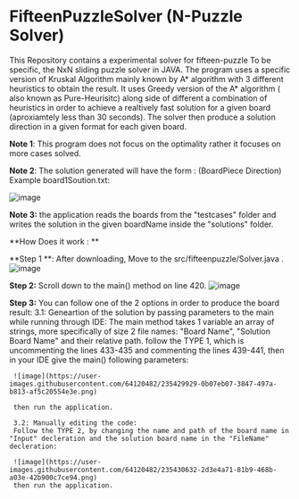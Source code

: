 # FifteenPuzzleSolver (N-Puzzle Solver)
This Repository contains a experimental solver for fifteen-puzzle To be specific, the NxN sliding puzzle solver in JAVA. The program uses a specific version of Kruskal Algorithm  mainly known by A* algorithm with 3 different heuristics to obtain the result. It uses Greedy version of the A* algorithm ( also known as Pure-Heurisitc) along side of different a combination of heuristics in order to achieve a realtively fast solution for a given board (aproxiamtely less than 30 seconds). The solver then produce a solution direction in a given format for each given board.

**Note 1**: This program does not focus on the optimality rather it focuses on more cases solved.

**Note 2**: The solution generated will have the form : (BoardPiece Direction)
Example board1Soution.txt: 

![image](https://user-images.githubusercontent.com/64120482/235430169-eebded9f-471d-409a-9f2e-ce1e7e9e8e55.png)


**Note 3:** the application reads the boards from the "testcases" folder and writes the solution in the given boardName inside the "solutions" folder.



**How Does it work : **

**Step 1 **: After downloading, Move to the src/fifteenpuzzle/Solver.java .![image](https://user-images.githubusercontent.com/64120482/235428842-d1c6d0da-2dc8-449c-9d93-844329b2659a.png)

**Step 2:** Scroll down to the main() method on line 420. 
![image](https://user-images.githubusercontent.com/64120482/235429027-803834f0-2914-4043-920e-e3171cf1e62e.png)

**Step 3:** You can follow one of the 2 options in order to produce the board result:
     3.1: Geneartion of the solution by passing parameters to the main while running through IDE:
     The main method takes 1 variable an array of strings, more specifically  of size 2 file names: "Board Name", "Solution Board Name" and their relative path. 
     follow the TYPE 1, which is uncommenting the lines 433-435 and commenting the lines 439-441, then in your IDE give the main() following parameters:
     
     ![image](https://user-images.githubusercontent.com/64120482/235429929-0b07eb07-3847-497a-b813-af5c20554e3e.png) 
     
     then run the application.
     
     3.2: Manually editing the code: 
     Follow the TYPE 2, by changing the name and path of the board name in "Input" decleration and the solution board name in the "FileName" decleration:
     
     ![image](https://user-images.githubusercontent.com/64120482/235430632-2d3e4a71-81b9-468b-a03e-42b900c7ce94.png)
     then run the application.

     
